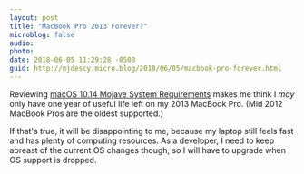 ```yaml
---
layout: post
title: "MacBook Pro 2013 Forever?"
microblog: false
audio: 
photo: 
date: 2018-06-05 11:29:28 -0500
guid: http://mjdescy.micro.blog/2018/06/05/macbook-pro-forever.html
---
```

Reviewing [macOS 10.14 Mojave System Requirements](https://512pixels.net/2018/06/macos-10-14-mojave-system-requirements/) makes me think I _may_ only have one year of useful life left on my 2013 MacBook Pro. (Mid 2012 MacBook Pros are the oldest supported.) 

If that's true, it will be disappointing to me, because my laptop still feels fast and has plenty of computing resources. As a developer, I need to keep abreast of the current OS changes though, so I will have to upgrade when OS support is dropped.

